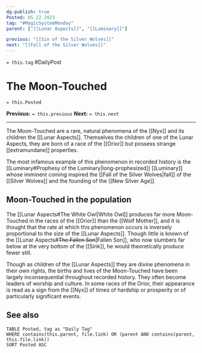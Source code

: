 ```yaml
---
dg-publish: true
Posted: 05.22.2023
tag: "#MagicSystemMonday"
parent: ["[[Lunar Aspects]]", "[[Luminary]]"]

previous: "[[Sin of the Silver Wolves]]"
next: "[[Fall of the Silver Wolves]]"
---
```

`= this.tag` #DailyPost 
# The Moon-Touched
`= this.Posted`

**Previous:** `= this.previous`
**Next:** `= this.next`

---

The Moon-Touched are a rare, natural phenomena of the [[Nyx]] and its children the [[Lunar Aspects]]. Themselves the children of one of the Lunar Aspects, they are born of a race of the [[Orior]] but possess strange [[extramundane]] properties.

The most infamous example of this phenomenon in recorded history is the [[Luminary#Prophesy of the Luminary|long-prophesized]] [[Luminary]] whose imminent coming inspired the [[Fall of the Silver Wolves|fall]] of the [[Silver Wolves]] and the founding of the [[New Silver Age]].

## Moon-Touched in the population

The [[Lunar Aspects#The White Owl|White Owl]] produces far more Moon-Touched in the races of the [[Orior]] than the [[Wolf Mother]], and it is thought that the rate at which this phenomenon occurs is inversely proportional to the size of the [[Lunar Aspects]]. Though little is known of the [[Lunar Aspects#<strike>The Fallen Son</strike>|Fallen Son]], who now slumbers far below at the very bottom of the [[Sink]], he would theoretically produce fewer still.

Though as children of the [[Lunar Aspects]] they are divine phenomena in their own rights, the births and lives of the Moon-Touched have been largely inconsequential throughout recorded history. They often become leaders of worship and culture. In some races of the Orior, their appearance is read as a sign from the [[Nyx]] of times of hardship or prosperity or of particularly significant events.

## See also
```dataview
TABLE Posted, tag as "Daily Tag"
WHERE contains(this.parent, file.link) OR (parent AND contains(parent, this.file.link))
SORT Posted ASC
```